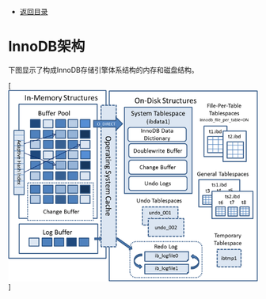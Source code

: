 * [返回目录](../InnoDB目录.md)

# InnoDB架构
下图显示了构成InnoDB存储引擎体系结构的内存和磁盘结构。

[![InnoDB架构](../img/innodb-architecture.png)]
